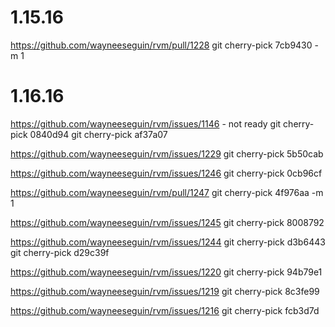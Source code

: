 # 1.15.16

https://github.com/wayneeseguin/rvm/pull/1228
git cherry-pick 7cb9430 -m 1

# 1.16.16

https://github.com/wayneeseguin/rvm/issues/1146 - not ready
git cherry-pick 0840d94
git cherry-pick af37a07

https://github.com/wayneeseguin/rvm/issues/1229
git cherry-pick 5b50cab

https://github.com/wayneeseguin/rvm/issues/1246
git cherry-pick 0cb96cf

https://github.com/wayneeseguin/rvm/pull/1247
git cherry-pick 4f976aa -m 1

https://github.com/wayneeseguin/rvm/issues/1245
git cherry-pick 8008792

https://github.com/wayneeseguin/rvm/issues/1244
git cherry-pick d3b6443
git cherry-pick d29c39f

https://github.com/wayneeseguin/rvm/issues/1220
git cherry-pick 94b79e1

https://github.com/wayneeseguin/rvm/issues/1219
git cherry-pick 8c3fe99

https://github.com/wayneeseguin/rvm/issues/1216
git cherry-pick fcb3d7d

